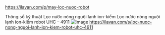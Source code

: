 https://ilavan.com/p/may-loc-nuoc-robot

Thông số kỹ thuật Lọc nước nóng nguội lạnh ion-kiềm 
Lọc nước nóng nguội lạnh ion-kiềm robot UHC – 4911 
![image](https://user-images.githubusercontent.com/71327625/140632141-e79657b3-a4f1-4cad-8aa5-e31693dde624.png)
https://ilavan.com/s/loc-nuoc-nong-nguoi-lanh-ion-kiem-robot-uhc-4911
